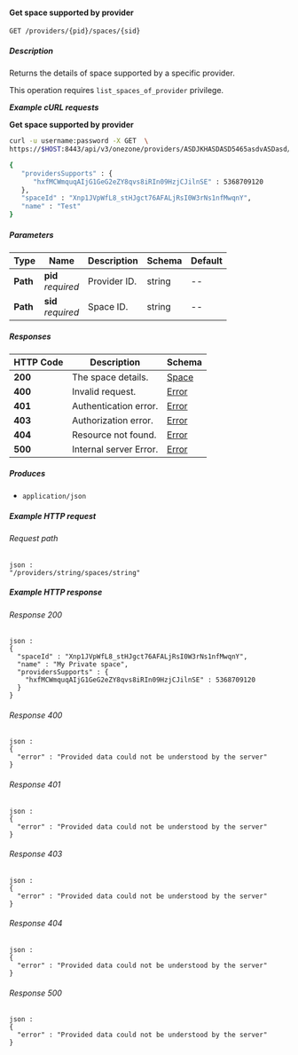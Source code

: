
<a name="get_provider_space"></a>
#### Get space supported by provider
```
GET /providers/{pid}/spaces/{sid}
```


##### Description
Returns the details of space supported by a specific provider.

This operation requires `list_spaces_of_provider` privilege.

***Example cURL requests***

**Get space supported by provider**
```bash
curl -u username:password -X GET  \
https://$HOST:8443/api/v3/onezone/providers/ASDJKHASDASD5465asdvASDasd/spaces/Xnp1JVpWfL8_stHJgct76AFALjRsI0W3rNs1nfMwqnY

{
   "providersSupports" : {
      "hxfMCWmquqAIjG1GeG2eZY8qvs8iRIn09HzjCJilnSE" : 5368709120
   },
   "spaceId" : "Xnp1JVpWfL8_stHJgct76AFALjRsI0W3rNs1nfMwqnY",
   "name" : "Test"
}
```


##### Parameters

|Type|Name|Description|Schema|Default|
|---|---|---|---|---|
|**Path**|**pid**  <br>*required*|Provider ID.|string|--|
|**Path**|**sid**  <br>*required*|Space ID.|string|--|


##### Responses

|HTTP Code|Description|Schema|
|---|---|---|
|**200**|The space details.|[Space](../definitions/Space.md#space)|
|**400**|Invalid request.|[Error](../definitions/Error.md#error)|
|**401**|Authentication error.|[Error](../definitions/Error.md#error)|
|**403**|Authorization error.|[Error](../definitions/Error.md#error)|
|**404**|Resource not found.|[Error](../definitions/Error.md#error)|
|**500**|Internal server Error.|[Error](../definitions/Error.md#error)|


##### Produces

* `application/json`


##### Example HTTP request

###### Request path
```
json :
"/providers/string/spaces/string"
```


##### Example HTTP response

###### Response 200
```
json :
{
  "spaceId" : "Xnp1JVpWfL8_stHJgct76AFALjRsI0W3rNs1nfMwqnY",
  "name" : "My Private space",
  "providersSupports" : {
    "hxfMCWmquqAIjG1GeG2eZY8qvs8iRIn09HzjCJilnSE" : 5368709120
  }
}
```


###### Response 400
```
json :
{
  "error" : "Provided data could not be understood by the server"
}
```


###### Response 401
```
json :
{
  "error" : "Provided data could not be understood by the server"
}
```


###### Response 403
```
json :
{
  "error" : "Provided data could not be understood by the server"
}
```


###### Response 404
```
json :
{
  "error" : "Provided data could not be understood by the server"
}
```


###### Response 500
```
json :
{
  "error" : "Provided data could not be understood by the server"
}
```



